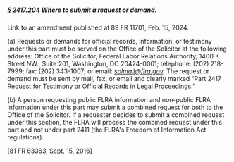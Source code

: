 ##### § 2417.204 Where to submit a request or demand. #####

Link to an amendment published at 89 FR 11701, Feb. 15, 2024.

(a) Requests or demands for official records, information, or testimony under this part must be served on the Office of the Solicitor at the following address: Office of the Solicitor, Federal Labor Relations Authority, 1400 K Street NW., Suite 201, Washington, DC 20424-0001; telephone: (202) 218-7999; fax: (202) 343-1007; or email: *solmail@flra.gov.* The request or demand must be sent by mail, fax, or email and clearly marked “Part 2417 Request for Testimony or Official Records in Legal Proceedings.”

(b) A person requesting public FLRA information and non-public FLRA information under this part may submit a combined request for both to the Office of the Solicitor. If a requester decides to submit a combined request under this section, the FLRA will process the combined request under this part and not under part 2411 (the FLRA's Freedom of Information Act regulations).

[81 FR 63363, Sept. 15, 2016]